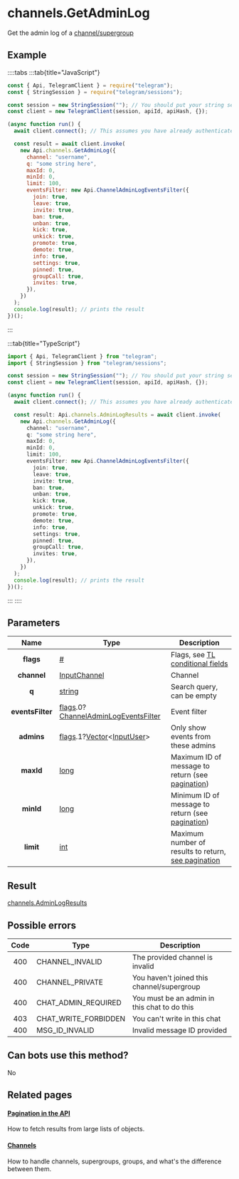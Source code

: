 # channels.GetAdminLog

Get the admin log of a [channel/supergroup](https://core.telegram.org/api/channel)

## Example

::::tabs
:::tab{title="JavaScript"}

```js
const { Api, TelegramClient } = require("telegram");
const { StringSession } = require("telegram/sessions");

const session = new StringSession(""); // You should put your string session here
const client = new TelegramClient(session, apiId, apiHash, {});

(async function run() {
  await client.connect(); // This assumes you have already authenticated with .start()

  const result = await client.invoke(
    new Api.channels.GetAdminLog({
      channel: "username",
      q: "some string here",
      maxId: 0,
      minId: 0,
      limit: 100,
      eventsFilter: new Api.ChannelAdminLogEventsFilter({
        join: true,
        leave: true,
        invite: true,
        ban: true,
        unban: true,
        kick: true,
        unkick: true,
        promote: true,
        demote: true,
        info: true,
        settings: true,
        pinned: true,
        groupCall: true,
        invites: true,
      }),
    })
  );
  console.log(result); // prints the result
})();
```

:::

:::tab{title="TypeScript"}

```ts
import { Api, TelegramClient } from "telegram";
import { StringSession } from "telegram/sessions";

const session = new StringSession(""); // You should put your string session here
const client = new TelegramClient(session, apiId, apiHash, {});

(async function run() {
  await client.connect(); // This assumes you have already authenticated with .start()

  const result: Api.channels.AdminLogResults = await client.invoke(
    new Api.channels.GetAdminLog({
      channel: "username",
      q: "some string here",
      maxId: 0,
      minId: 0,
      limit: 100,
      eventsFilter: new Api.ChannelAdminLogEventsFilter({
        join: true,
        leave: true,
        invite: true,
        ban: true,
        unban: true,
        kick: true,
        unkick: true,
        promote: true,
        demote: true,
        info: true,
        settings: true,
        pinned: true,
        groupCall: true,
        invites: true,
      }),
    })
  );
  console.log(result); // prints the result
})();
```

:::
::::

## Parameters

|       Name       | Type                                                                                                                                                                                      | Description                                                                                             |
| :--------------: | ----------------------------------------------------------------------------------------------------------------------------------------------------------------------------------------- | ------------------------------------------------------------------------------------------------------- |
|    **flags**     | [#](https://core.telegram.org/type/%23)                                                                                                                                                   | Flags, see [TL conditional fields](https://core.telegram.org/mtproto/TL-combinators#conditional-fields) |
|   **channel**    | [InputChannel](https://core.telegram.org/type/InputChannel)                                                                                                                               | Channel                                                                                                 |
|      **q**       | [string](https://core.telegram.org/type/string)                                                                                                                                           | Search query, can be empty                                                                              |
| **eventsFilter** | [flags](https://core.telegram.org/mtproto/TL-combinators#conditional-fields).0?[ChannelAdminLogEventsFilter](https://core.telegram.org/type/ChannelAdminLogEventsFilter)                  | Event filter                                                                                            |
|    **admins**    | [flags](https://core.telegram.org/mtproto/TL-combinators#conditional-fields).1?[Vector](https://core.telegram.org/type/Vector%20t)<[InputUser](https://core.telegram.org/type/InputUser)> | Only show events from these admins                                                                      |
|    **maxId**     | [long](https://core.telegram.org/type/long)                                                                                                                                               | Maximum ID of message to return (see [pagination](https://core.telegram.org/api/offsets))               |
|    **minId**     | [long](https://core.telegram.org/type/long)                                                                                                                                               | Minimum ID of message to return (see [pagination](https://core.telegram.org/api/offsets))               |
|    **limit**     | [int](https://core.telegram.org/type/int)                                                                                                                                                 | Maximum number of results to return, [see pagination](https://core.telegram.org/api/offsets)            |

## Result

[channels.AdminLogResults](https://core.telegram.org/type/channels.AdminLogResults)

## Possible errors

| Code | Type                 | Description                                  |
| :--: | -------------------- | -------------------------------------------- |
| 400  | CHANNEL_INVALID      | The provided channel is invalid              |
| 400  | CHANNEL_PRIVATE      | You haven't joined this channel/supergroup   |
| 400  | CHAT_ADMIN_REQUIRED  | You must be an admin in this chat to do this |
| 403  | CHAT_WRITE_FORBIDDEN | You can't write in this chat                 |
| 400  | MSG_ID_INVALID       | Invalid message ID provided                  |

## Can bots use this method?

No

## Related pages

#### [Pagination in the API](https://core.telegram.org/api/offsets)

How to fetch results from large lists of objects.

#### [Channels](https://core.telegram.org/api/channel)

How to handle channels, supergroups, groups, and what's the difference between them.
